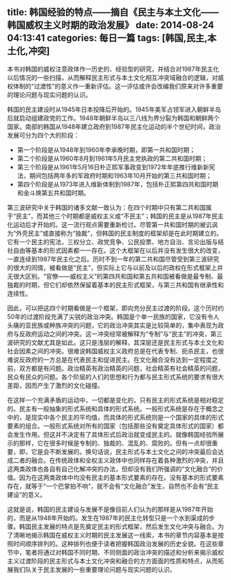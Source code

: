 title: 韩国经验的特点——摘自《民主与本土文化——韩国威权主义时期的政治发展》
date: 2014-08-24 04:13:41
categories: 每日一篇
tags: [韩国,民主,本土化,冲突]
---
本书对韩国的威权注意政体作一历史的、经验型的研究，并结合对1987年民主化以后情况的一些扫描，从而解释民主形式与本土文化相互冲突域融合的逻辑，对威权体制的“过渡性”的意义作一重新评估。这一评估或许会改编我们原来对许多重要的理论问题与现实问题的认识。

韩国的民主建设时从1945年日本投降后开始的。1945年美军占领军进入朝鲜半岛后就启动组建政党的工作。1948年朝鲜半岛以三八线为界分裂为韩国和朝鲜两个国家。南部的韩国从1948年建立政府到1987年民主化运动的半个世纪时间，政治发展可分为四个大的阶段：
- 第一个阶段是从1948年到1960年李承晚时期，即第一共和国时期；
- 第二个阶段是从1960年8月到1961年5月民主党执政的第二共和国时期；
- 第三个阶段是从1961年5月16日朴正熙军事政变到1972年年底推行维新新宪法，期间包括两年多的军政府时期和1963年10月开始的第三共和国时期；
- 第四个阶段是从1973年进入维新体制到1987年，包括朴正熙第四共和国时期和金斗焕第五共和国时期。

第三波研究中关于韩国的诸多文献一致认为：在四个时期中只有第二共和国属于“民主”，而其他三个时期都是威权主义或“不民主”；韩国的民主是从1987年民主化运动后才开始的。这一流行观点需要重新检讨。尽管第一共和国时期的被讥讽为“外壳民主”或直接称为“独裁”，但韩国的民主制度的框架却是在此时期建立的。它有一个民主的宪法，三权分立、政党竞争、公民投票、地方自治、言论出版与结社自由等基本的形式因素都一一存在。这个大框架在以后并没有发生很大的改变，一直连续到1987年民主化之后。历时不到一年的第二共和国尽管受到第三波研究的很大的同情，被看做是“民主”，但实际上它与以前及以后的政权在形式框架上并无很大区别。“官僚——威权主义”的第四共和国和第五共和国被看做是最专制、最独裁的时期，但它们却依然保留着基本的民主形式框架，与第三共和国有继承性和连续性。

因此，可以把这四个时期看做是一个框架，即向充分民主过渡的阶段。这个历时约50年的过渡阶段充满了尖锐的政治冲突。韩国是个单一民族的国家，它没有令人头痛的亚民族或种族冲突的问题，它的政治冲突其实是比较简单的，集中表现为政府与反政府运动之间的冲突。这一冲突经常被解释为“专制”与“民主”的冲突，第三波研究的文献尤其是如此。这只是浅层的解释，其深层还是民主形式与本土文化和社会因素之间的冲突。很难说韩国威权主义政府总是在代表专制、扼杀民主，也很难说反政府的一方总是在代表民主和促进民主。在文化融合没有达到一定程度之前，双方都是有问题。政治精英有政治精英的问题，社会精英有社会精英的问题，民众有民众的问题。各个阶层的人们的思想和行为都与民主形式系统的要求有很大差距，因而产生了激烈的文化碰撞。

在这样一个充满矛盾的运动中，一切都是变化的，只有民主的形式系统是相对稳定的。民主有一般抽象的形式系统和具体的形式系统。一般形式系统是存在于概念之中的，是现实中各个民主的平均值，而具体的形式系统则是一个国家的具体的形式要素的组合。一般形式系统对所有的国家（包括那些没有奠定具体形式的国家）都会发生作用。但这并不决定有了具体形式后政治就变成民主的。就像韩国经验所展示的那样，它在很多时候是专制的、独裁的、混乱的、腐败的。但有一点却很重要，即，它是会不断发展的。换句话说，民主形式与本土文化之间的冲突最后会达成二者的融合。在传统政体和全权主义政体中也同样存在着各种激烈的冲突，并且这两类政体也各自有自己化解冲突的办法，但却没有我们所强调的“文化融合”的价值。因为在这两类政体中均没有民主的基本形式要素的存在。没有基本的形式要素存在，就等于“一个巴掌拍不响”，就不会有“文化融合”发生，自然也不会有“民主建设”的意义。

这就是说，韩国的民主建设与发展不是像目前人们认为的那样是从1987年开始的，而是从1948年开始的。发生在1987年的民主化转型只是一个水到渠成的步骤。韩国民主发展的特点是先奠定民主的形式框架，然后发生文化冲突与融合。为了清晰地揭示韩国在威权主义时期的民主发展这一线索，本书的章节内容基本是按照时间顺序排列的。这种排列也便于读者把握韩国政治发展的历史全貌。在这些章节中，笔者将通过对韩国不同时期、不同侧面的政治冲突的描述和分析来揭示威权主义过渡阶段的民主形式与本土文化冲突和融合的方方面面的性质和特点，从而拓展我们队关于民主发展的一些重要理论问题与现实问题的认识。